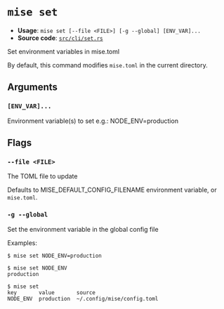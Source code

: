 # `mise set`

- **Usage**: `mise set [--file <FILE>] [-g --global] [ENV_VAR]...`
- **Source code**: [`src/cli/set.rs`](https://github.com/jdx/mise/blob/main/src/cli/set.rs)

Set environment variables in mise.toml

By default, this command modifies `mise.toml` in the current directory.

## Arguments

### `[ENV_VAR]...`

Environment variable(s) to set
e.g.: NODE_ENV=production

## Flags

### `--file <FILE>`

The TOML file to update

Defaults to MISE_DEFAULT_CONFIG_FILENAME environment variable, or `mise.toml`.

### `-g --global`

Set the environment variable in the global config file

Examples:

```
$ mise set NODE_ENV=production

$ mise set NODE_ENV
production

$ mise set
key       value       source
NODE_ENV  production  ~/.config/mise/config.toml
```

